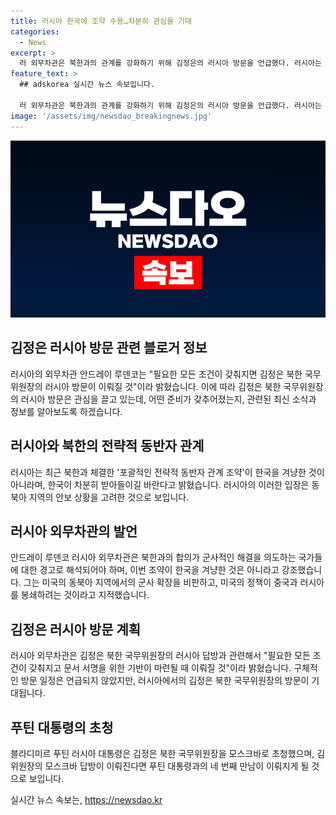 ```yaml
---
title: 러시아 한국에 조약 수용…차분히 관심을 기대
categories:
  - News
excerpt: >
  러 외무차관은 북한과의 관계를 강화하기 위해 김정은의 러시아 방문을 언급했다. 러시아는 한반도와 동북아 지역의 안보 문제에 대한 군사적 해결을 경고하면서, 한국을 겨냥한 것이 아니라고 강조했다. 또한, 미국의 동북아 지역에 대한 봉쇄 정책을 비판하고, 김정은의 러시아 방문은 모든 조건이 갖춰지고 기반이 마련될 때 이뤄질 것이라고 밝혔다. 블라디미르 푸틴 대통령도 김 위원장을 모스크바에 초청했고, 두 정상 간의 네 번째 만남이 이뤄질 수도 있다.
feature_text: >
  ## adskorea 실시간 뉴스 속보입니다.

  러 외무차관은 북한과의 관계를 강화하기 위해 김정은의 러시아 방문을 언급했다. 러시아는 한반도와 동북아 지역의 안보 문제에 대한 군사적 해결을 경고하면서, 한국을 겨냥한 것이 아니라고 강조했다. 또한, 미국의 동북아 지역에 대한 봉쇄 정책을 비판하고, 김정은의 러시아 방문은 모든 조건이 갖춰지고 기반이 마련될 때 이뤄질 것이라고 밝혔다. 블라디미르 푸틴 대통령도 김 위원장을 모스크바에 초청했고, 두 정상 간의 네 번째 만남이 이뤄질 수도 있다.
image: '/assets/img/newsdao_breakingnews.jpg'
---
```


<p><img src="/assets/img/newsdao_breakingnews.jpg" alt="adskorea 속보" /></p>

<h2 data-ke-size="size26">김정은 러시아 방문 관련 블로거 정보</h2>

<p data-ke-size="size16">러시아의 외무차관 안드레이 루덴코는 "필요한 모든 조건이 갖춰지면 김정은 북한 국무위원장의 러시아 방문이 이뤄질 것"이라 밝혔습니다. 이에 따라 김정은 북한 국무위원장의 러시아 방문은 관심을 끌고 있는데, 어떤 준비가 갖추어졌는지, 관련된 최신 소식과 정보를 알아보도록 하겠습니다.</p>

<h2 data-ke-size="size26">러시아와 북한의 전략적 동반자 관계</h2>

<p data-ke-size="size16">러시아는 최근 북한과 체결한 '포괄적인 전략적 동반자 관계 조약'이 한국을 겨냥한 것이 아니라며, 한국이 차분히 받아들이길 바란다고 밝혔습니다. 러시아의 이러한 입장은 동북아 지역의 안보 상황을 고려한 것으로 보입니다.</p>

<h2 data-ke-size="size26">러시아 외무차관의 발언</h2>

<p data-ke-size="size16">안드레이 루덴코 러시아 외무차관은 북한과의 합의가 군사적인 해결을 의도하는 국가들에 대한 경고로 해석되어야 하며, 이번 조약이 한국을 겨냥한 것은 아니라고 강조했습니다. 그는 미국의 동북아 지역에서의 군사 확장을 비판하고, 미국의 정책이 중국과 러시아를 봉쇄하려는 것이라고 지적했습니다.</p>

<h2 data-ke-size="size26">김정은 러시아 방문 계획</h2>

<p data-ke-size="size16">러시아 외무차관은 김정은 북한 국무위원장의 러시아 답방과 관련해서 "필요한 모든 조건이 갖춰지고 문서 서명을 위한 기반이 마련될 때 이뤄질 것"이라 밝혔습니다. 구체적인 방문 일정은 언급되지 않았지만, 러시아에서의 김정은 북한 국무위원장의 방문이 기대됩니다.</p>

<h2 data-ke-size="size26">푸틴 대통령의 초청</h2>

<p data-ke-size="size16">블라디미르 푸틴 러시아 대통령은 김정은 북한 국무위원장을 모스크바로 초청했으며, 김 위원장의 모스크바 답방이 이뤄진다면 푸틴 대통령과의 네 번째 만남이 이뤄지게 될 것으로 보입니다.</p>
실시간 뉴스 속보는, <a href="https://newsdao.kr" rel="dofollow">https://newsdao.kr</a>


